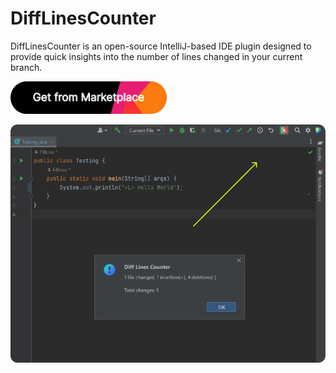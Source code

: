 # DiffLinesCounter
DiffLinesCounter is an open-source IntelliJ-based IDE plugin designed to provide quick insights into the number of lines changed in your current branch.

<a href='https://plugins.jetbrains.com/plugin/22879'>
  <img alt='Get from Marketplace' src='sources/button.svg' width='250'/>
</a>

![frame.png](sources/frame.png)
